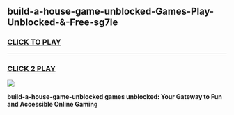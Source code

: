 
## build-a-house-game-unblocked-Games-Play-Unblocked-&-Free-sg7le
<h3>
<a href="https://premium76.site?title=build-a-house-game-unblocked&ref=24A">CLICK TO PLAY</a></h3>
<hr>

<h3>
<a href="https://premium76.site?title=build-a-house-game-unblocked&ref=24A">CLICK 2 PLAY</a>
  
</h3>

<a href="https://premium76.site?title=build-a-house-game-unblocked&ref=24A"><img src="https://clearcache.store/games.png"></a>


**build-a-house-game-unblocked games unblocked: Your Gateway to Fun and Accessible Online Gaming**
